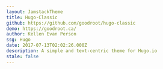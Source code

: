 ```yaml
---
layout: JamstackTheme
title: Hugo-Classic
github: https://github.com/goodroot/hugo-classic
demo: https://goodroot.ca/
author: Kellen Evan Person
ssg: Hugo
date: 2017-07-13T02:02:26.000Z
description: A simple and text-centric theme for Hugo.io
stale: false
---
```

